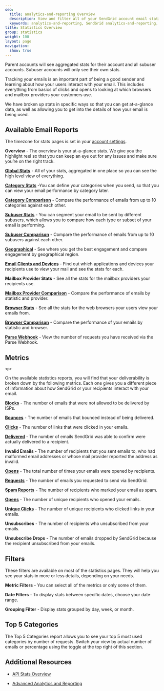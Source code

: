 ```yaml
---
seo:
  title: analytics-and-reporting Overview
  description: View and filter all of your SendGrid account email statistics.
  keywords: analytics-and-reporting, SendGrid analytics-and-reporting, analytics-and-reporting Overview, analytics-and-reporting UI
title: Statistics Overview
group: statistics
weight: 100
layout: page
navigation:
  show: true
---
```


<call-out>

Parent accounts will see aggregated stats for their account and all subuser accounts. Subuser accounts will only see their own stats.

</call-out>

<p>
Tracking your emails is an important part of being a good sender and learning about how your users interact with your email. This includes everything from basics of clicks and opens to looking at which browsers and mailbox providers your customers use.
</p>
<p>
We have broken up stats in specific ways so that you can get at-a-glance data, as well as allowing you to get into the details of how your email is being used.
</p>

## 	Available Email Reports
 	
<call-out>

The timezone for stats pages is set in your [account settings]({{root_url}}/help-support/account-and-settings/account/).

</call-out>

**Overview** - The overview is your at-a-glance stats. We give you the highlight reel so that you can keep an eye out for any issues and make sure you’re on the right track.

**[Global Stats]({{root_url}}/help-support/analytics-and-reporting/global/)** - All of your stats, aggregated in one place so you can see the high level view of everything.

**[Category Stats]({{root_url}}/help-support/analytics-and-reporting/categories/)** -You can define your categories when you send, so that you can view your email performance by category later.

**[Category Comparison]({{root_url}}/help-support/analytics-and-reporting/category-comparison/)** - Compare the performance of emails from up to 10 categories against each other.

**[Subuser Stats]({{root_url}}/help-support/analytics-and-reporting/subuser/)** - You can segment your email to be sent by different subusers, which allows you to compare how each type or subset of your email is performing.

**[Subuser Comparison]({{root_url}}/help-support/analytics-and-reporting/subuser-comparison/)**  - Compare the performance of emails from up to 10 subusers against each other.

**[Geographical]({{root_url}}/help-support/analytics-and-reporting/geographic/)** - See where you get the best engagement and compare engagement by geographical region.

**[Email Clients and Devices]({{root_url}}/help-support/analytics-and-reporting/device/)** - Find out which applications and devices your recipients use to view your mail and see the stats for each.

**Mailbox Provider Stats** - See all the stats for the mailbox providers your recipients use.

**[Mailbox Provider Comparison]({{root_url}}/help-support/analytics-and-reporting/mailbox-provider-comparison/)** - Compare the performance of emails by statistic and provider.

**[Browser Stats]({{root_url}}/help-support/analytics-and-reporting/browser/)** - See all the stats for the web browsers your users view your emails from.

**[Browser Comparison]({{root_url}}/help-support/analytics-and-reporting/browser-comparison/)** - Compare the performance of your emails by statistic and browser.

**[Parse Webhook]({{root_url}}/help-support/analytics-and-reporting/inbound-parse/)** - View the number of requests you have received via the Parse Webhook.


## 	Metrics
 	<p>
On the available statistics reports, you will find that your deliverability is broken down by the following metrics. Each one gives you a different piece of information about how SendGrid or your recipients interact with your email.
</p>
<p>

**[Blocks]({{root_url}}/glossary/blocks/)** - The number of emails that were not allowed to be delivered by ISPs.

**[Bounces]({{root_url}}/glossary/bounces/)** - The number of emails that bounced instead of being delivered.

**[Clicks]({{root_url}}/glossary/clicks/)** - The number of links that were clicked in your emails.

**[Delivered]({{root_url}}/glossary/deliveries/)** - The number of emails SendGrid was able to confirm were actually delivered to a recipient.

**Invalid Emails** - The number of recipients that you sent emails to, who had malformed email addresses or whose mail provider reported the address as invalid.

**[Opens]({{root_url}}//glossary/opens/)** - The total number of times your emails were opened by recipients.

**[Requests]({{root_url}}/glossary/request/)** - The number of emails you requested to send via SendGrid.

**[Spam Reports]({{{{root_url}}/glossary/spam-reports/)** - The number of recipients who marked your email as spam.

**[Opens]({{root_url}}{{root_url}}/glossary/opens/)** - The number of unique recipients who opened your emails.

**[Unique Clicks]({{root_url}}/glossary/clicks/)** - The number of unique recipients who clicked links in your emails.

**Unsubscribes** - The number of recipients who unsubscribed from your emails.

**Unsubscribe Drops** - The number of emails dropped by SendGrid because the recipient unsubscribed from your emails.


## Filters

These filters are available on most of the statistics pages. They will help you see your stats in more or less details, depending on your needs.


**Metric Filters** - You can select all of the metrics or only some of them.

**Date Filters** - To display stats between specific dates, choose your date range.

**Grouping Filter** - Display stats grouped by day, week, or month.


## 	Top 5 Categories
 	
  The Top 5 Categories report allows you to see your top 5 most used categories by number of requests. Switch your view by actual number of emails or percentage using the toggle at the top right of this section.


## 	Additional Resources
 	
* [API Stats Overview]({{root_url}}/API_Reference/Web_API_v3/Stats/index/)

* [Advanced Analytics and Reporting]({{root_url}}/API_Reference/Web_API/Statistics/statistics_advanced/)

